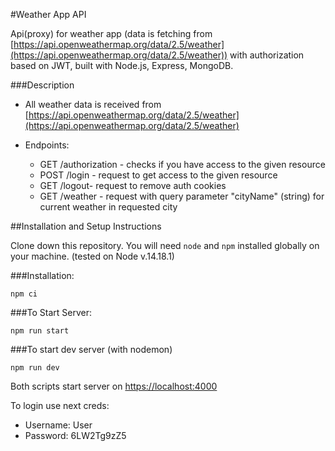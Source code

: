 #Weather App API

Api(proxy) for weather app (data is fetching from [https://api.openweathermap.org/data/2.5/weather](https://api.openweathermap.org/data/2.5/weather)) with authorization based on JWT, built with Node.js, Express, MongoDB.


###Description

- All weather data is received from [https://api.openweathermap.org/data/2.5/weather](https://api.openweathermap.org/data/2.5/weather)

- Endpoints:
    *  GET  /authorization -  checks if you have access to the given resource
    *  POST /login - request to get access to the given resource
    *  GET  /logout-  request to remove auth cookies
    *  GET  /weather - request with query parameter "cityName" (string) for current weather in requested city

##Installation and Setup Instructions

Clone down this repository. You will need `node` and `npm` installed globally on your machine. (tested on Node v.14.18.1)

###Installation:

`npm ci`

###To Start Server:

`npm run start`

###To start dev server (with nodemon)

`npm run dev`

Both scripts start server on [https://localhost:4000](https://localhost:4000)


To login use next creds:
- Username: User
- Password: 6LW2Tg9zZ5